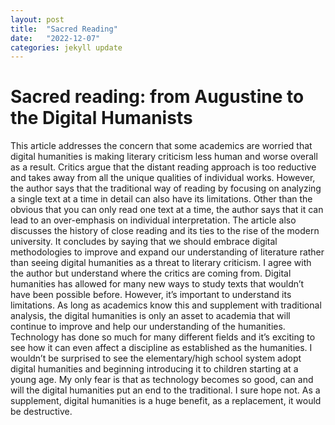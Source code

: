 ```yaml
---
layout: post
title:  "Sacred Reading"
date:   "2022-12-07"
categories: jekyll update
---
```

# Sacred reading: from Augustine to the Digital Humanists

This article addresses the concern that some academics are worried that digital humanities is making literary criticism less human and worse overall as a result. Critics argue that the distant reading approach is too reductive and takes away from all the unique qualities of individual works. However, the author says that the traditional way of reading by focusing on analyzing a single text at a time in detail can also have its limitations. Other than the obvious that you can only read one text at a time, the author says that it can lead to an over-emphasis on individual interpretation. The article also discusses the history of close reading and its ties to the rise of the modern university. It concludes by saying that we should embrace digital methodologies to improve and expand our understanding of literature rather than seeing digital humanities as a threat to literary criticism. I agree with the author but understand where the critics are coming from. Digital humanities has allowed for many new ways to study texts that wouldn’t have been possible before. However, it’s important to understand its limitations. As long as academics know this and supplement with traditional analysis, the digital humanities is only an asset to academia that will continue to improve and help our understanding of the humanities. Technology has done so much for many different fields and it’s exciting to see how it can even affect a discipline as established as the humanities. I wouldn’t be surprised to see the elementary/high school system adopt digital humanities and beginning introducing it to children starting at a young age. My only fear is that as technology becomes so good, can and will the digital humanities put an end to the traditional. I sure hope not. As a supplement, digital humanities is a huge benefit, as a replacement, it would be destructive. 